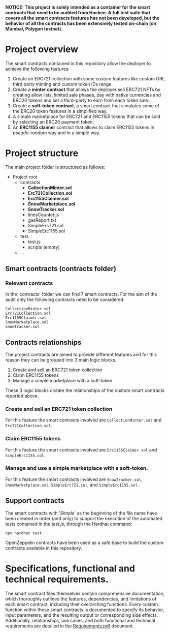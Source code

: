 #### NOTICE: This project is solely intended as a container for the smart contracts that need to be audited from Hacken. A full test suite that covers all the smart contracts features has not been developed, but the behavior of all the contracts has been extensively tested on-chain (on Mumbai, Polygon testnet).

# Project overview

The smart contracts contained in this repository allow the deployer to achieve the following features:

1. Create an ERC721 collection with some custom features like custom URI, third party minting and custom token IDs range.
2. Create a **minter contract** that allows the deployer sell ERC721 NFTs by creating allow lists, limited sale phases, pay with native currencies and ERC20 tokens and set a third-party to earn from each token sale.
3. Create a **soft-token contract**, a smart contract that simulates some of the ERC20 token features in a simplified way.
4. A simple marketplace for ERC721 and ERC1155 tokens that can be sold by selecting an ERC20 payment token.
5. An **ERC1155 claimer** contract that allows to claim ERC1155 tokens in _pseudo-random_ way and in a simple way.

# Project structure

The main project folder is structured as follows:

- Project root
  - contracts
    - **CollectionMinter.sol**
    - **Erc721Collection.sol**
    - **Erc1155Claimer.sol**
    - **SnowMarketplace.sol**
    - **SnowTracker.sol**
    - linesCounter.js
    - gasReport.txt
    - SimpleErc721.sol
    - SimpleErc1155.sol
  - test
    - test.js
    - scripts (empty)
  - ...

## Smart contracts (contracts folder)

### Relevant contracts

In the 'contracts' folder we can find 7 smart contracts.
For the aim of the audit only the following contracts need to be considered:

    CollectionMinter.sol
    Erc721Collection.sol
    Erc1155Claimer.sol
    SnowMarketplace.sol
    SnowTracker.sol

## Contracts relationships

The project contracts are aimed to provide different features and for this reason they can be grouped into 3 main logic blocks.

1. Create and sell an ERC721 token collection
2. Claim ERC1155 tokens
3. Manage a simple marketplace with a soft-token.

These 3 logic blocks dictate the relationships of the custom smart contracts reported above.

### Create and sell an ERC721 token collection

For this feature the smart contracts involved are `CollectionMinter.sol` and `Erc721Collection.sol`.

### Claim ERC1155 tokens

For this feature the smart contracts involved are `Erc1155Claimer.sol` and `SimpleErc1155.sol`.

### Manage and use a simple marketplace with a soft-token.

For this feature the smart contracts involved are `SnowTracker.sol`, `SnowMarketplace.sol`, `SimpleErc721.sol`, and `SimpleErc1155.sol` .

## Support contracts

The smart contracts with '_Simple_' as the beginning of the file name have been created in order (and only) to support the execution of the automated tests contained in the _test.js_, through the Hardhat command:

    npx hardhat test

OpenZeppelin contracts have been used as a safe base to build the custom contracts available in this repository.

# Specifications, functional and technical requirements.

The smart contract files themselves contain comprehensive documentation, which thoroughly outlines the features, dependencies, and limitations of each smart contract, including their overarching functions. Every custom function within these smart contracts is documented to specify its behavior, input parameters, and the resulting output or corresponding side effects. Additionally, relationships, use cases, and both functional and technical requirements are detailed in the [Requirements.pdf](./Requirements.pdf) document.
